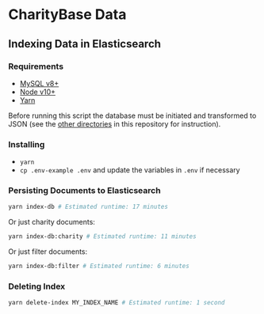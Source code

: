 # CharityBase Data

## Indexing Data in Elasticsearch

### Requirements

- [MySQL v8+](https://www.mysql.com)
- [Node v10+](https://nodejs.org)
- [Yarn](https://yarnpkg.com)

Before running this script the database must be initiated and transformed to JSON (see the [other directories](../) in this repository for instruction).


### Installing

- `yarn`
- `cp .env-example .env` and update the variables in `.env` if necessary


### Persisting Documents to Elasticsearch

```bash
yarn index-db # Estimated runtime: 17 minutes
```

Or just charity documents:

```bash
yarn index-db:charity # Estimated runtime: 11 minutes
```

Or just filter documents:

```bash
yarn index-db:filter # Estimated runtime: 6 minutes
```


### Deleting Index

```bash
yarn delete-index MY_INDEX_NAME # Estimated runtime: 1 second
```
